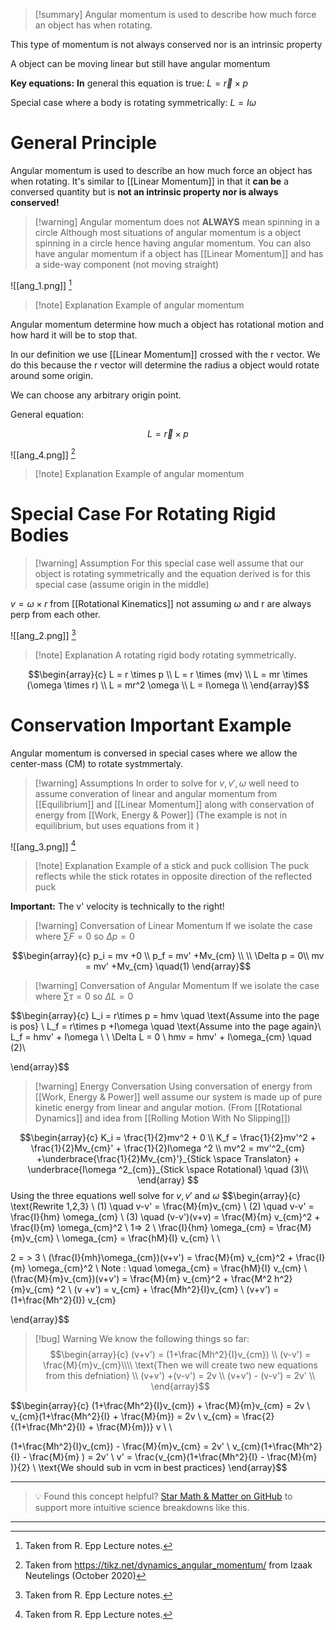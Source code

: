 
>[!summary]
Angular momentum is used to describe how much force an object has when rotating.
>
This type of momentum is not always conserved nor is an intrinsic property
>
A object can be moving linear but still have angular momentum 
>
>
**Key equations:**
**In** general this equation is true:
$L  = \vec{r} \times p$
>
Special case where a body is rotating symmetrically:
$L = I\omega$
# General Principle
Angular momentum is used to describe an how much force an object has when rotating. It's similar to [[Linear Momentum]] in that it **can be** a conversed quantity but is **not an intrinsic property nor is always conserved!** 

>[!warning] Angular momentum does not **ALWAYS** mean spinning in a circle
Although most situations of angular momentum is a object spinning in a circle hence having angular momentum. You can also have angular momentum if a object has [[Linear Momentum]] and has a side-way component (not moving straight)

![[ang_1.png]]
[^1]
>[!note] Explanation
Example of angular momentum

Angular momentum determine how much a object has rotational motion and how hard it will be to stop that.

In our definition we use [[Linear Momentum]] crossed with the r vector. We do this because the r vector will determine the radius a object would rotate around some origin.

We can choose any arbitrary origin point.

General equation:

$$L  = \vec{r} \times p$$

![[ang_4.png]]
[^2]
>[!note] Explanation
Example of angular momentum 

# Special Case For Rotating Rigid Bodies
>[!warning] Assumption
For this special case well assume that our object is rotating symmetrically and the equation derived is for this special case (assume origin in the middle)
>
$v = \omega \times r$ from [[Rotational Kinematics]] not assuming $\omega$ and r are always perp from each other.

![[ang_2.png]]
[^1]
>[!note] Explanation
A rotating rigid body rotating symmetrically. 

$$\begin{array}{c}
L = r \times p \\ 
L = r \times (mv) \\ 
L = mr \times (\omega \times r)  \\ 
L = mr^2 \omega \\ 
L = I\omega \\ 
\end{array}$$

# Conservation Important Example 
Angular momentum is conversed in special cases where we allow the center-mass (CM) to rotate systmmertaly.

>[!warning] Assumptions
In order to solve for $v, v', \omega$ well need to assume converation of linear and angular momentum from [[Equilibrium]] and [[Linear Momentum]] along with conservation of energy from [[Work, Energy & Power]] (The example is not in equilibrium, but uses equations from it )


![[ang_3.png]]
[^1]
>[!note] Explanation
Example of a stick and puck collision
The puck reflects while the stick rotates in opposite direction of the reflected puck 
>
**Important:**
The v' velocity is technically to the right!

>[!warning] Conversation of Linear Momentum 
If we isolate the case where $\sum F = 0$ so $\Delta p = 0$

$$\begin{array}{c}
p_i = mv +0 \\ 
p_f = mv' +Mv_{cm} \\ \\
\Delta p = 0\\
mv = mv' +Mv_{cm} \quad(1)
\end{array}$$

>[!warning] Conversation of Angular Momentum 
If we isolate the case where $\sum \tau = 0$ so $\Delta L = 0$ 

$$\begin{array}{c}
L_i = r\times p = hmv \quad \text{Assume into the page is pos} \\ 
L_f = r\times p +I\omega  \quad \text{Assume into the page again}\\ 
L_f = hmv' + I\omega \\ \\
\Delta L = 0 \\ 
hmv = hmv' + I\omega_{cm} \quad (2)\\ 

\end{array}$$

>[!warning] Energy Conversation 
Using conversation of energy from [[Work, Energy & Power]] well assume our system is made up of pure kinetic energy from linear and angular motion. (From [[Rotational Dynamics]] and idea from [[Rolling Motion With No Slipping]])

$$\begin{array}{c}
K_i = \frac{1}{2}mv^2 + 0 \\ 
K_f = \frac{1}{2}mv'^2 + \frac{1}{2}Mv_{cm}' + \frac{1}{2}I\omega ^2 \\ 
mv^2 = mv'^2_{cm} +\underbrace{\frac{1}{2}Mv_{cm}'}_{Stick \space Translaton} + \underbrace{I\omega ^2_{cm}}_{Stick \space Rotational} \quad (3)\\ 
\end{array}
$$
Using the three equations well solve for $v, v'$ and $\omega$
$$\begin{array}{c}
\text{Rewrite 1,2,3} \\ 
(1) \quad v-v' = \frac{M}{m}v_{cm} \\ 
(2) \quad v-v' = \frac{I}{hm} \omega_{cm} \\ 
(3) \quad (v-v')(v+v) = \frac{M}{m} v_{cm}^2 + \frac{I}{m} \omega_{cm}^2 \\ 
1=> 2 \\ 
\frac{I}{hm} \omega_{cm} = \frac{M}{m}v_{cm} \\ 
\omega_{cm} = \frac{hM}{I} v_{cm} \\ \\

2 = > 3 \\ 
(\frac{I}{mh}\omega_{cm})(v+v') = \frac{M}{m} v_{cm}^2 + \frac{I}{m} \omega_{cm}^2  \\ 
Note : \quad \omega_{cm} = \frac{hM}{I} v_{cm} \\ 
(\frac{M}{m}v_{cm})(v+v') = \frac{M}{m} v_{cm}^2 + \frac{M^2 h^2}{m}v_{cm} ^2 \\ 
(v +v') = v_{cm} + \frac{Mh^2}{I}v_{cm} \\ 
(v+v') = (1+\frac{Mh^2}{I}) v_{cm}


\end{array}$$
>[!bug] Warning
We know the following things so far:
>$$\begin{array}{c}
(v+v') = (1+\frac{Mh^2}{I}v_{cm}) \\ 
(v-v') = \frac{M}{m}v_{cm}\\\\
\text{Then we will create two new equations from this defniation} \\ 
(v+v') +(v-v') = 2v \\ 
(v+v') - (v-v') = 2v' \\ 
\end{array}$$

$$\begin{array}{c}
(1+\frac{Mh^2}{I}v_{cm}) + \frac{M}{m}v_{cm} = 2v \\ 
v_{cm}(1+\frac{Mh^2}{I} + \frac{M}{m}) = 2v \\ 
v_{cm} = \frac{2}{(1+\frac{Mh^2}{I} + \frac{M}{m})} v \\ \\

(1+\frac{Mh^2}{I}v_{cm}) - \frac{M}{m}v_{cm} = 2v' \\ 
v_{cm}(1+\frac{Mh^2}{I} - \frac{M}{m} ) = 2v' \\ 
v' = \frac{v_{cm}(1+\frac{Mh^2}{I} - \frac{M}{m} )}{2} \\ 
\text{We should sub in vcm in best practices}
\end{array}$$

[^1]: Taken from R. Epp Lecture notes.

[^2]: Taken from https://tikz.net/dynamics_angular_momentum/ from Izaak Neutelings (October 2020)

---

> 💡 Found this concept helpful? [Star Math & Matter on GitHub](https://github.com/rajeevphysics/Obsidan-MathMatter) to support more intuitive science breakdowns like this.

---
